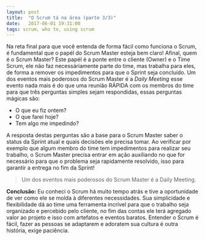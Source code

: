 ```yaml
---
layout: post
title:  "O Scrum tá na área (parte 3/3)"
date:   2017-06-01 19:31:00
tags: scrum, who to, using scrum
---
```

Na reta final para que você entenda de forma fácil como funciona o Scrum, é fundamental que o papél do Scrum Master esteja bem claro! Afinal, quem é o Scrum Master? Este papél é a ponte entre o cliente (Owner) e o Time Scrum, ele não faz necessáriamente parte do time, mas trabalha para eles, de forma a remover os impedimentos para que o Sprint seja concluído. Um dos eventos mais poderosos do Scrum Master é a *Daily Meeting* esse evento nada mais é do que uma reunião RÁPIDA com os membros do time para que três perguntas simples sejam respondidas, essas perguntas mágicas são: 
* O que eu fiz ontem?
* O que farei hoje?
* Tem algo me impedindo?

A resposta destas perguntas são a base para o Scrum Master saber o status da Sprint atual e quais decisões ele precisa tomar. Ao verificar por exemplo que algum membro do time tem impedimentos para realizar seu trabalho, o Scrum Master precisa entrar em ação auxiliando no que for necessário para que o problema seja rapidamente resolvido, isso para garantir a entrega no fim da Sprint!
>Um dos eventos mais poderosos do Scrum Master é a Daily Meeting.

**Conclusão:**
Eu conheci o Scrum há muito tempo atrás e tive a oportunidade de ver como ele se molda à diferentes necessidades. Sua simplicidade e flexibilidade dá ao time uma ferramenta incrível para que o trabalho seja organizado e percebido pelo cliente, no fim das contas ele terá agregado valor ao projeto e isso com artefatos e eventos baratos. Entender o Scrum é fácil, fazer as pessoas se adaptarem e adoratem sua cultura é outra história, exige paciência.
